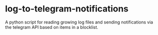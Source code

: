 # log-to-telegram-notifications
A python script for reading growing log files and sending notifications via the telegram API based on items in a blocklist.
